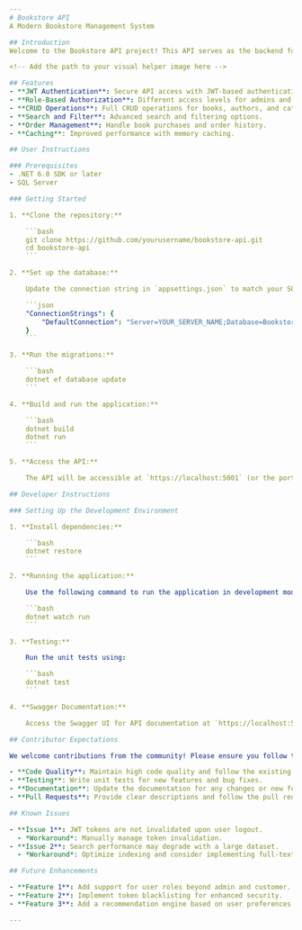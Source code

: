 ```yaml
---
# Bookstore API
A Modern Bookstore Management System

## Introduction
Welcome to the Bookstore API project! This API serves as the backend for a modern bookstore application, providing functionalities for managing books, authors, categories, customers, and order history. The API supports full CRUD operations for admins and read-only access for customers, with robust JWT-based authentication and authorization.

<!-- Add the path to your visual helper image here -->

## Features
- **JWT Authentication**: Secure API access with JWT-based authentication.
- **Role-Based Authorization**: Different access levels for admins and customers.
- **CRUD Operations**: Full CRUD operations for books, authors, and categories.
- **Search and Filter**: Advanced search and filtering options.
- **Order Management**: Handle book purchases and order history.
- **Caching**: Improved performance with memory caching.

## User Instructions

### Prerequisites
- .NET 6.0 SDK or later
- SQL Server

### Getting Started

1. **Clone the repository:**

    ```bash
    git clone https://github.com/yourusername/bookstore-api.git
    cd bookstore-api
    ```

2. **Set up the database:**

    Update the connection string in `appsettings.json` to match your SQL Server setup.

    ```json
    "ConnectionStrings": {
        "DefaultConnection": "Server=YOUR_SERVER_NAME;Database=Bookstore;Trusted_Connection=True;MultipleActiveResultSets=true;TrustServerCertificate=True;"
    }
    ```

3. **Run the migrations:**

    ```bash
    dotnet ef database update
    ```

4. **Build and run the application:**

    ```bash
    dotnet build
    dotnet run
    ```

5. **Access the API:**

    The API will be accessible at `https://localhost:5001` (or the port configured in your launch settings).

## Developer Instructions

### Setting Up the Development Environment

1. **Install dependencies:**

    ```bash
    dotnet restore
    ```

2. **Running the application:**

    Use the following command to run the application in development mode:

    ```bash
    dotnet watch run
    ```

3. **Testing:**

    Run the unit tests using:

    ```bash
    dotnet test
    ```

4. **Swagger Documentation:**

    Access the Swagger UI for API documentation at `https://localhost:5001/swagger` when running in development mode.

## Contributor Expectations

We welcome contributions from the community! Please ensure you follow these guidelines:

- **Code Quality**: Maintain high code quality and follow the existing coding standards.
- **Testing**: Write unit tests for new features and bug fixes.
- **Documentation**: Update the documentation for any changes or new features.
- **Pull Requests**: Provide clear descriptions and follow the pull request template.

## Known Issues

- **Issue 1**: JWT tokens are not invalidated upon user logout.
  - *Workaround*: Manually manage token invalidation.
- **Issue 2**: Search performance may degrade with a large dataset.
  - *Workaround*: Optimize indexing and consider implementing full-text search.

## Future Enhancements

- **Feature 1**: Add support for user roles beyond admin and customer.
- **Feature 2**: Implement token blacklisting for enhanced security.
- **Feature 3**: Add a recommendation engine based on user preferences and purchase history.

---
```

